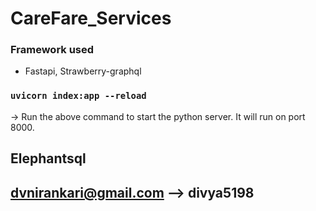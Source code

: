 # CareFare_Services

### Framework used

- Fastapi, Strawberry-graphql

### `uvicorn index:app --reload`

-> Run the above command to start the python server. It will run on port 8000.


## Elephantsql
## dvnirankari@gmail.com --> divya5198
